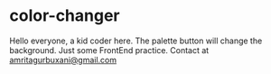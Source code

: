 # color-changer
Hello everyone, a kid coder here. The palette button will change the background. Just some FrontEnd practice. Contact at amritagurbuxani@gmail.com
